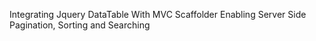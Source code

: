 Integrating Jquery DataTable With MVC Scaffolder Enabling Server Side Pagination, Sorting and Searching
